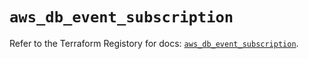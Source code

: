 # `aws_db_event_subscription`

Refer to the Terraform Registory for docs: [`aws_db_event_subscription`](https://registry.terraform.io/providers/hashicorp/aws/5.14.0/docs/resources/db_event_subscription).
